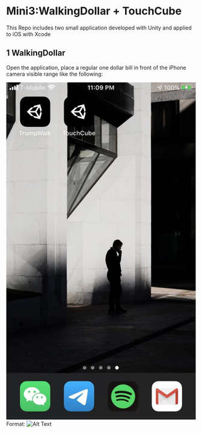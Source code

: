 # Mini3:WalkingDollar + TouchCube

This Repo includes two small application developed with Unity and applied to iOS with Xcode

## 1 WalkingDollar

Open the application, place a regular one dollar bill in front of the iPhone camera visible range like the following:

![GitHub Logo](/WalkingDollar/app.jpeg)
Format: ![Alt Text](url)
